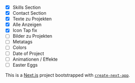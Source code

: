 - [x] Skills Section
- [x] Contact Section
- [x] Texte zu Projekten
- [x] Alle Anzeigen
- [x] Icon Tap fix
- [ ] Bilder zu Projekten
- [ ] Metatags
- [ ] Colors
- [ ] Date of Project
- [ ] Animationen / Effekte
- [ ] Easter Eggs

This is a [Next.js](https://nextjs.org/) project bootstrapped with [`create-next-app`](https://github.com/vercel/next.js/tree/canary/packages/create-next-app).